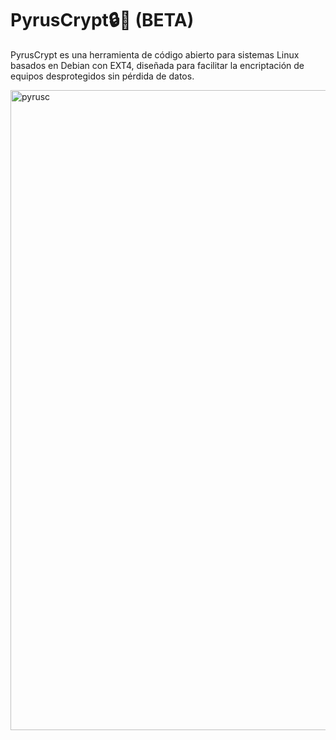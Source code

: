 # PyrusCrypt🔒🐲 (BETA)
PyrusCrypt es una herramienta de código abierto para sistemas Linux basados en Debian con EXT4, diseñada para facilitar la encriptación de equipos desprotegidos sin pérdida de datos.

<img width="1536" height="1024" alt="pyrusc" src="https://github.com/user-attachments/assets/34ce71b7-04f6-48cf-918d-df603c8072e7" />




